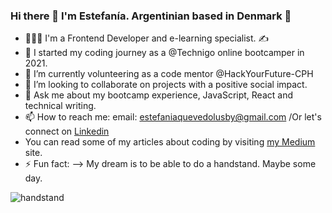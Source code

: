 ### Hi there 👋 I'm Estefanía. Argentinian based in Denmark 🙂



- 👩🏽‍💻 I'm a Frontend Developer and e-learning specialist. ✍️
- 🔭 I started my coding journey as a @Technigo online bootcamper in 2021.
- 🌱 I’m currently volunteering as a code mentor @HackYourFuture-CPH 
- 👯 I’m looking to collaborate on projects with a positive social impact.
- 💬 Ask me about my bootcamp experience, JavaScript, React and technical writing.
- 📫 How to reach me: email: estefaniaquevedolusby@gmail.com /Or let's connect on <a href="https://www.linkedin.com/in/estefan%C3%ADa-quevedo-lusby-24bb5a3/">Linkedin</a>
- You can read some of my articles about coding by visiting <a href="https://estefaniaquevedolusby.medium.com/">my Medium</a> site.
- ⚡ Fun fact: 
--> My dream is to be able to do a handstand. Maybe some day.

![handstand](https://user-images.githubusercontent.com/70166033/117107667-416dca00-ad82-11eb-85a0-a3cccfc4fbda.gif)
